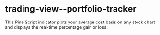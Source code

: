 # trading-view--portfolio-tracker
This Pine Script indicator plots your average cost basis on any stock chart and displays the real-time percentage gain or loss.
